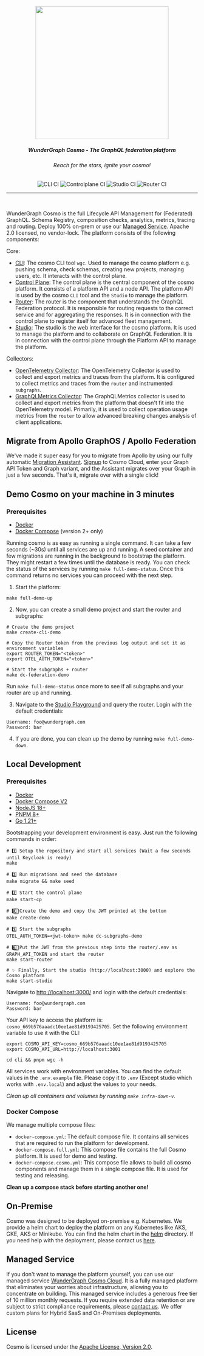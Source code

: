<p align="center">
<img width="350" src="./docs/assets/logo.png"/>
</p>

<div align="center">
<h5>WunderGraph Cosmo - The GraphQL federation platform</h5>
<h6><i>Reach for the stars, ignite your cosmo!</i></h6>
<img alt="CLI CI" src="https://github.com/wundergraph/cosmo/actions/workflows/cli-ci.yaml/badge.svg">
<img alt="Controlplane CI" src="https://github.com/wundergraph/cosmo/actions/workflows/controlplane-ci.yaml/badge.svg">
<img alt="Studio CI" src="https://github.com/wundergraph/cosmo/actions/workflows/studio-ci.yaml/badge.svg">
<img alt="Router CI" src="https://github.com/wundergraph/cosmo/actions/workflows/router-ci.yaml/badge.svg"/>
<hr />
</div>

<br/>

WunderGraph Cosmo is the full Lifecycle API Management for (Federated) GraphQL. Schema Registry, composition checks, analytics, metrics, tracing and routing. Deploy 100% on-prem or use our [Managed Service](https://cosmo.wundergraph.com/login). Apache 2.0 licensed, no vendor-lock. The platform consists of the following components:

Core:

- [CLI](./cli): The cosmo CLI tool `wgc`. Used to manage the cosmo platform e.g. pushing schema, check schemas, creating new projects, managing users, etc. It interacts with the control plane.
- [Control Plane](./controlplane): The control plane is the central component of the cosmo platform. It consists of a platform API and a node API. The platform API is used by the cosmo `CLI` tool and the `Studio` to manage the platform.
- [Router](./router): The router is the component that understands the GraphQL Federation protocol. It is responsible for routing requests to the correct service and for aggregating the responses. It is in connection with the control plane to register itself for advanced fleet management.
- [Studio](./studio): The studio is the web interface for the cosmo platform. It is used to manage the platform and to collaborate on GraphQL Federation. It is in connection with the control plane through the Platform API to manage the platform.

Collectors:

- [OpenTelemetry Collector](./otelcollector): The OpenTelemetry Collector is used to collect and export metrics and traces from the platform. It is configured to collect metrics and traces from the `router` and instrumented `subgraphs`.
- [GraphQLMetrics Collector](./graphqlmetrics): The GraphQLMetrics collector is used to collect and export metrics from the platform that doesn't fit into the OpenTelemetry model. Primarily, it is used to collect operation usage metrics from the `router` to allow advanced breaking changes analysis of client applications.

## Migrate from Apollo GraphOS / Apollo Federation

We've made it super easy for you to migrate from Apollo by using our fully automatic [Migration Assistant](https://cosmo-docs.wundergraph.com/studio/migrate-from-apollo).
[Signup](https://cosmo.wundergraph.com/login) to Cosmo Cloud, enter your Graph API Token and Graph variant, and the Assistant migrates over your Graph in just a few seconds.
That's it, migrate over with a single click!

## Demo Cosmo on your machine in 3 minutes

### Prerequisites

- [Docker](https://docs.docker.com/get-docker/)
- [Docker Compose](https://docs.docker.com/compose/install/) (version 2+ only)

Running cosmo is as easy as running a single command. It can take a few seconds (~30s) until all services are up and running. A seed container and few migrations are running in the background to bootstrap the platform.
They might restart a few times until the database is ready. You can check the status of the services by running `make full-demo-status`. Once this command returns no services you can proceed with the next step.

1. Start the platform:

```shell
make full-demo-up
```

2. Now, you can create a small demo project and start the router and subgraphs:

```shell
# Create the demo project
make create-cli-demo

# Copy the Router token from the previous log output and set it as environment variables
export ROUTER_TOKEN="<token>"
export OTEL_AUTH_TOKEN="<token>"

# Start the subgraphs + router
make dc-federation-demo
```

Run `make full-demo-status` once more to see if all subgraphs and your router are up and running.

3. Navigate to the [Studio Playground](http://localhost:3000/wundergraph/graph/production/playground) and query the router. Login with the default credentials:

```
Username: foo@wundergraph.com
Password: bar
```

4. If you are done, you can clean up the demo by running `make full-demo-down`.

## Local Development

### Prerequisites

- [Docker](https://docs.docker.com/get-docker/)
- [Docker Compose V2](https://docs.docker.com/compose/install/)
- [NodeJS 18+](https://nodejs.org/en/download/)
- [PNPM 8+](https://pnpm.io/installation)
- [Go 1.21+](https://golang.org/doc/install)

Bootstrapping your development environment is easy. Just run the following commands in order:

```shell
# 1️⃣ Setup the repository and start all services (Wait a few seconds until Keycloak is ready)
make

# 2️⃣ Run migrations and seed the database
make migrate && make seed

# 3️⃣ Start the control plane
make start-cp

# 4️⃣⃣ Create the demo and copy the JWT printed at the bottom
make create-demo

# 5️⃣ Start the subgraphs
OTEL_AUTH_TOKEN=<jwt-token> make dc-subgraphs-demo

# 6️⃣⃣ Put the JWT from the previous step into the router/.env as GRAPH_API_TOKEN and start the router
make start-router

# ✨ Finally, Start the studio (http://localhost:3000) and explore the Cosmo platform
make start-studio
```

Navigate to [http://localhost:3000/](http://localhost:3000/) and login with the default credentials:

```
Username: foo@wundergraph.com
Password: bar
```

Your API key to access the platform is: `cosmo_669b576aaadc10ee1ae81d9193425705`. Set the following environment variable to use it with the CLI:

```shell
export COSMO_API_KEY=cosmo_669b576aaadc10ee1ae81d9193425705
export COSMO_API_URL=http://localhost:3001

cd cli && pnpm wgc -h
```

All services work with environment variables. You can find the default values in the `.env.example` file. Please copy it to `.env` (Except studio which works with `.env.local`) and adjust the values to your needs.

_Clean up all containers and volumes by running `make infra-down-v`._

### Docker Compose

We manage multiple compose files:

- `docker-compose.yml`: The default compose file. It contains all services that are required to run the platform for development.
- `docker-compose.full.yml`: This compose file contains the full Cosmo platform. It is used for demo and testing.
- `docker-compose.cosmo.yml`: This compose file allows to build all cosmo components and manage them in a single compose file. It is used for testing and releasing.

**Clean up a compose stack before starting another one!**

## On-Premise

Cosmo was designed to be deployed on-premise e.g. Kubernetes. We provide a helm chart to deploy the platform on any Kubernetes like AKS, GKE, AKS or Minikube. You can find the helm chart in the [helm](./helm) directory.
If you need help with the deployment, please contact us [here](https://form.typeform.com/to/oC6XATf4).

## Managed Service

If you don't want to manage the platform yourself, you can use our managed service [WunderGraph Cosmo Cloud](https://cosmo.wundergraph.com/). It is a fully managed platform that eliminates your worries about infrastructure, allowing you to concentrate on building. This managed service includes a generous free tier of 10 million monthly requests. If you require extended data retention or are subject to strict compliance requirements, please [contact us](https://wundergraph.com/contact/sales). We offer custom plans for Hybrid SaaS and On-Premises deployments.

## License

Cosmo is licensed under the [Apache License, Version 2.0](LICENSE).
